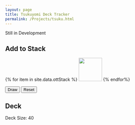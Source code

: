 ```yaml
---
layout: page
title: Tsukuyomi Deck Tracker
permalink: /Projects/tsuku.html
---
```


<link rel="stylesheet" href="../css/tsuku.css">
<script src="../js/tsuku.js"></script>

Still in Development

<!-- Fill Deck -->


<div class="left-half">

<h2>Add to Stack</h2>

<div class="cardPlace">
{% for item in site.data.ottStack %}
    <img src="{{item.img}}" width=75px height=75px onclick="addCard('{{item.name}}', '{{item.img}}')" />
{% endfor%}
</div>

<button onclick="drawCard()">Draw</button>
<button onclick="resetDeck()">Reset</button>

</div>
 

<div class="right-half">

<h2>Deck</h2>
<span id="cardCount">Deck Size: 40</span>
<div class="cardPlace">
    <span id="deckPlace"></span>
</div>

</div>

<script> 
    resetDeck();
</script>